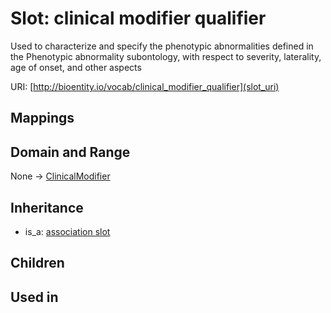 # Slot: clinical modifier qualifier


Used to characterize and specify the phenotypic abnormalities defined in the Phenotypic abnormality subontology, with respect to severity, laterality, age of onset, and other aspects

URI: [http://bioentity.io/vocab/clinical_modifier_qualifier](slot_uri)
## Mappings

## Domain and Range

None -> [ClinicalModifier](ClinicalModifier.md)
## Inheritance

 *  is_a: [association slot](association_slot.md)
## Children

## Used in

